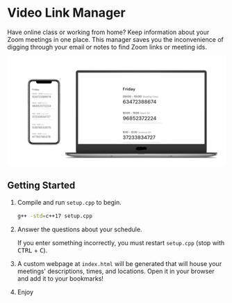 # Video Link Manager
Have online class or working from home? Keep information about your Zoom meetings in one place. This manager saves you the inconvenience of digging through your email or notes to find Zoom links or meeting ids.

![Screenshot of rendered HTML on phone and computer](screenshot.png)

## Getting Started
1. Compile and run `setup.cpp` to begin.

    ```bash
    g++ -std=c++17 setup.cpp
    ```

2. Answer the questions about your schedule.

    If you enter something incorrectly, you must restart `setup.cpp` (stop with <kbd>CTRL</kbd> + <kbd>C</kbd>).

3. A custom webpage at `index.html` will be generated that will house your meetings' descriptions, times, and locations. Open it in your browser and add it to your bookmarks!

4. Enjoy

